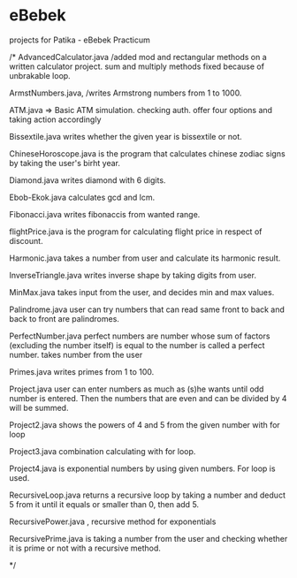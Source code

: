 # eBebek
projects for Patika -  eBebek Practicum

/* 
AdvancedCalculator.java /added mod and rectangular methods on a written calculator project. sum and multiply methods fixed because of unbrakable loop.

ArmstNumbers.java, /writes Armstrong numbers from 1 to 1000.

ATM.java  => Basic ATM simulation. checking auth. offer four options and taking action accordingly

Bissextile.java writes whether the given year is bissextile or not.

ChineseHoroscope.java is the program that calculates chinese zodiac signs by taking the user's birht year.

Diamond.java writes diamond with 6 digits.

Ebob-Ekok.java calculates gcd and lcm.

Fibonacci.java writes fibonaccis from wanted range.

flightPrice.java is the program for calculating flight price in respect of discount.

Harmonic.java takes a number from user and calculate its harmonic result.

InverseTriangle.java writes inverse shape by taking digits from user.

MinMax.java takes input from the user, and decides min and max values.

Palindrome.java user can try numbers that can read same front to back and back to front are palindromes.

PerfectNumber.java perfect numbers are number whose sum of factors (excluding the number itself) is equal to the number is called a perfect number. takes number from the user

Primes.java writes primes from 1 to 100.

Project.java user can enter numbers as much as (s)he wants until odd number is entered. Then the numbers that are even and can be divided by 4 will be summed.

Project2.java shows the powers of 4 and 5 from the given number with for loop

Project3.java combination calculating with for loop.

Project4.java is exponential numbers by using given numbers. For loop is used.

RecursiveLoop.java returns a recursive loop by taking a number and deduct 5 from it until it equals or smaller than 0, then add 5.

RecursivePower.java , recursive method for exponentials

RecursivePrime.java is taking a number from the user and checking whether it is prime or not with a recursive method.

*/
